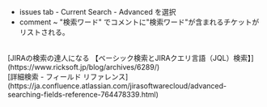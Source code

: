 - issues tab - Current Search - Advanced を選択
- comment ~ "検索ワード"
でコメントに"検索ワード"が含まれるチケットがリストされる。<br/>
<br/>
[JIRAの検索の達人になる 【ベーシック検索とJIRAクエリ言語（JQL）検索】](https://www.ricksoft.jp/blog/archives/6289/)<br/>
[詳細検索 - フィールド リファレンス](https://ja.confluence.atlassian.com/jirasoftwarecloud/advanced-searching-fields-reference-764478339.html)<br/>
